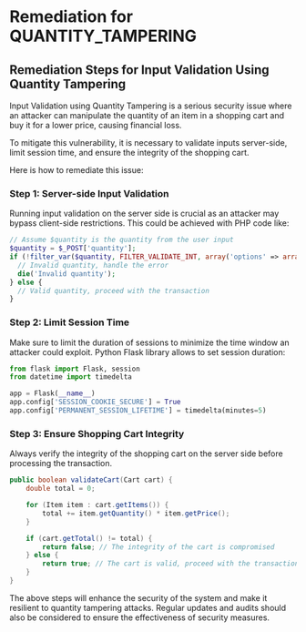 # Remediation for QUANTITY_TAMPERING

## Remediation Steps for Input Validation Using Quantity Tampering

Input Validation using Quantity Tampering is a serious security issue where an attacker can manipulate the quantity of an item in a shopping cart and buy it for a lower price, causing financial loss.

To mitigate this vulnerability, it is necessary to validate inputs server-side, limit session time, and ensure the integrity of the shopping cart.

Here is how to remediate this issue:

### Step 1: Server-side Input Validation
Running input validation on the server side is crucial as an attacker may bypass client-side restrictions. This could be achieved with PHP code like:

```php
// Assume $quantity is the quantity from the user input
$quantity = $_POST['quantity'];
if (!filter_var($quantity, FILTER_VALIDATE_INT, array('options' => array('min_range' => 1)))) {
  // Invalid quantity, handle the error
  die('Invalid quantity');
} else {
  // Valid quantity, proceed with the transaction
}
```

### Step 2: Limit Session Time
Make sure to limit the duration of sessions to minimize the time window an attacker could exploit. Python Flask library allows to set session duration:

```python
from flask import Flask, session
from datetime import timedelta

app = Flask(__name__)
app.config['SESSION_COOKIE_SECURE'] = True
app.config['PERMANENT_SESSION_LIFETIME'] = timedelta(minutes=5)
```

### Step 3: Ensure Shopping Cart Integrity
Always verify the integrity of the shopping cart on the server side before processing the transaction.

```java
public boolean validateCart(Cart cart) {
    double total = 0;

    for (Item item : cart.getItems()) {
        total += item.getQuantity() * item.getPrice();
    }

    if (cart.getTotal() != total) {
        return false; // The integrity of the cart is compromised
    } else {
        return true; // The cart is valid, proceed with the transaction.
    }
}
```
The above steps will enhance the security of the system and make it resilient to quantity tampering attacks. Regular updates and audits should also be considered to ensure the effectiveness of security measures.